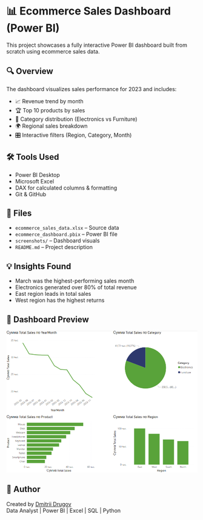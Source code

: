 # 📊 Ecommerce Sales Dashboard (Power BI)

This project showcases a fully interactive Power BI dashboard built from scratch using ecommerce sales data.

## 🔍 Overview
The dashboard visualizes sales performance for 2023 and includes:

- 📈 Revenue trend by month  
- 🏆 Top 10 products by sales  
- 🧩 Category distribution (Electronics vs Furniture)  
- 🌍 Regional sales breakdown  
- 🎛 Interactive filters (Region, Category, Month)

## 🛠 Tools Used
- Power BI Desktop  
- Microsoft Excel  
- DAX for calculated columns & formatting  
- Git & GitHub

## 📂 Files
- `ecommerce_sales_data.xlsx` – Source data  
- `ecommerce_dashboard.pbix` – Power BI file  
- `screenshots/` – Dashboard visuals  
- `README.md` – Project description

## 💡 Insights Found
- March was the highest-performing sales month
- Electronics generated over 80% of total revenue
- East region leads in total sales
- West region has the highest returns

## 📸 Dashboard Preview

![Dashboard Preview](screenshots/dashboard.png)

## 🚀 Author
Created by [Dmitrii Drugov](https://www.upwork.com/freelancers/~017eb2f92a7c0310c0)  
Data Analyst | Power BI | Excel | SQL | Python
